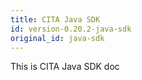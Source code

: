 ```yaml
---
title: CITA Java SDK
id: version-0.20.2-java-sdk
original_id: java-sdk
---
```


This is CITA Java SDK doc